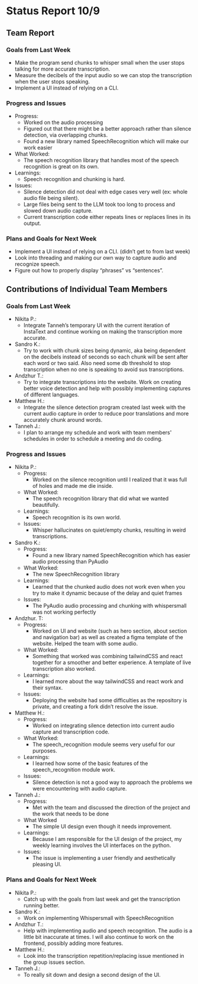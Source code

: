 # **Status Report 10/9**

## **Team Report**

### **Goals from Last Week**

* Make the program send chunks to whisper small when the user stops talking for more accurate transcription.  
* Measure the decibels of the input audio so we can stop the transcription when the user stops speaking.  
* Implement a UI instead of relying on a CLI.

### **Progress and Issues**

* Progress:  
  * Worked on the audio processing  
  * Figured out that there might be a better approach rather than silence detection, via overlapping chunks.  
  * Found a new library named SpeechRecognition which will make our work easier  
* What Worked:  
  * The speech recognition library that handles most of the speech recognition is great on its own.  
* Learnings:  
  * Speech recognition and chunking is hard.  
* Issues:  
  * Silence detection did not deal with edge cases very well (ex: whole audio file being silent).  
  * Large files being sent to the LLM took too long to process and slowed down audio capture.  
  * Current transcription code either repeats lines or replaces lines in its output.

### **Plans and Goals for Next Week**

* Implement a UI instead of relying on a CLI. (didn’t get to from last week)  
* Look into threading and making our own way to capture audio and recognize speech.  
* Figure out how to properly display “phrases” vs “sentences”.

## **Contributions of Individual Team Members**

### **Goals from Last Week**

* Nikita P.:   
  * Integrate Tanneh’s temporary UI with the current iteration of InstaText and continue working on making the transcription more accurate.  
* Sandro K.:  
  * Try to work with chunk sizes being dynamic, aka being dependent on the decibels instead of seconds so each chunk will be sent after each word or two said. Also need some db threshold to stop transcription when no one is speaking to avoid sus transcriptions.  
* Andzhur T.:  
  * Try to integrate transcriptions into the website. Work on creating better voice detection and help with possibly implementing captures of different languages.   
* Matthew H.:  
  * Integrate the silence detection program created last week with the current audio capture in order to reduce poor translations and more accurately chunk around words.  
* Tanneh J.:   
  * I plan to arrange my schedule and work with team members' schedules in order to schedule a meeting and do coding.

### **Progress and Issues**

* Nikita P.:  
  * Progress:  
    * Worked on the silence recognition until I realized that it was full of holes and made me die inside.  
  * What Worked:  
    * The speech recognition library that did what we wanted beautifully.  
  * Learnings:  
    * Speech recognition is its own world.  
  * Issues:  
    * Whisper hallucinates on quiet/empty chunks, resulting in weird transcriptions.  
* Sandro K.:  
  * Progress:  
    * Found a new library named SpeechRecognition which has easier audio processing than PyAudio  
  * What Worked:  
    * The new SpeechRecognition library  
  * Learnings:  
    * Learned that the chunked audio does not work even when you try to make it dynamic because of the delay and quiet frames  
  * Issues:  
    * The PyAudio audio processing and chunking with whispersmall was not working perfectly  
* Andzhur. T:  
  * Progress:  
    * Worked on UI and website (such as hero section, about section and navigation bar) as well as created a figma template of the website. Helped the team with some audio.  
  * What Worked:  
    * Something that worked was combining tailwindCSS and react together for a smoother and better experience. A template of live transcription also worked.  
  * Learnings:  
    * I learned more about the way tailwindCSS and react work and their syntax.  
  * Issues:   
    * Deploying the website had some difficulties as the repository is private, and creating a fork didn’t resolve the issue.  
* Matthew H.:  
  * Progress:  
    * Worked on integrating silence detection into current audio capture and transcription code.  
  * What Worked:  
    * The speech\_recognition module seems very useful for our purposes.  
  * Learnings:  
    * I learned how some of the basic features of the speech\_recognition module work.  
  * Issues:  
    * Silence detection is not a good way to approach the problems we were encountering with audio capture.  
* Tanneh J.:  
  * Progress:  
    *  Met with the team and discussed the direction of the project and the work that needs to be done  
  * What Worked  
    * The simple UI design even though it needs improvement.   
  * Learnings:  
    * Because I am responsible for the UI design of the project, my weekly learning involves the UI interfaces on the python.   
  * Issues:  
    * The issue is implementing a user friendly and aesthetically pleasing UI.

### **Plans and Goals for Next Week**

* Nikita P.:  
  * Catch up with the goals from last week and get the transcription running better.  
* Sandro K.:  
  * Work on implementing Whispersmall with SpeechRecognition  
* Andzhur T.:  
  * Help with implementing audio and speech recognition. The audio is a little bit inaccurate at times. I will also continue to work on the frontend, possibly adding more features.   
* Matthew H.:  
  * Look into the transcription repetition/replacing issue mentioned in the group issues section.  
* Tanneh J.:   
  * To really sit down and design a second design of the UI.   
    

